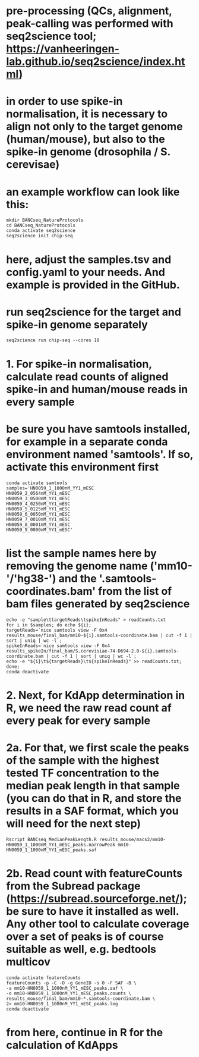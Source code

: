 # pre-processing (QCs, alignment, peak-calling was performed with seq2science tool; https://vanheeringen-lab.github.io/seq2science/index.html)
# in order to use spike-in normalisation, it is necessary to align not only to the target genome (human/mouse), but also to the spike-in genome (drosophila / S. cerevisae)
# an example workflow can look like this:
```console
mkdir BANCseq_NatureProtocols
cd BANCseq_NatureProtocols
conda activate seq2science
seq2science init chip-seq
```
# here, adjust the samples.tsv and config.yaml to your needs. And example is provided in the GitHub.
# run seq2science for the target and spike-in genome separately
```console
seq2science run chip-seq --cores 18
```

# 1. For spike-in normalisation, calculate read counts of aligned spike-in and human/mouse reads in every sample
# be sure you have samtools installed, for example in a separate conda environment named 'samtools'. If so, activate this environment first
```console
conda activate samtools
samples='HN0059_1_1000nM_YY1_mESC
HN0059_2_0564nM_YY1_mESC
HN0059_3_0500nM_YY1_mESC
HN0059_4_0250nM_YY1_mESC
HN0059_5_0125nM_YY1_mESC
HN0059_6_0050nM_YY1_mESC
HN0059_7_0010nM_YY1_mESC
HN0059_8_0001nM_YY1_mESC
HN0059_9_0000nM_YY1_mESC'
```
# list the sample names here by removing the genome name ('mm10-'/'hg38-') and the '.samtools-coordinates.bam' from the list of bam files generated by seq2science
```console
echo -e "sample\ttargetReads\tspikeInReads" > readCounts.txt
for i in $samples; do echo ${i};
targetReads=`nice samtools view -F 0x4 results_mouse/final_bam/mm10-${i}.samtools-coordinate.bam | cut -f 1 | sort | uniq | wc -l`;
spikeInReads=`nice samtools view -F 0x4 results_spikeIn/final_bam/S.cerevisiae-74-D694-2.0-${i}.samtools-coordinate.bam | cut -f 1 | sort | uniq | wc -l`;
echo -e "${i}\t${targetReads}\t${spikeInReads}" >> readCounts.txt;
done;
conda deactivate
```

# 2. Next, for KdApp determination in R, we need the raw read count af every peak for every sample
# 2a. For that, we first scale the peaks of the sample with the highest tested TF concentration to the median peak length in that sample (you can do that in R, and store the results in a SAF format, which you will need for the next step)
```console
Rscript BANCseq_MedianPeakLength.R results_mouse/macs2/mm10-HN0059_1_1000nM_YY1_mESC_peaks.narrowPeak mm10-HN0059_1_1000nM_YY1_mESC_peaks.saf
```

# 2b. Read count with featureCounts from the Subread package (https://subread.sourceforge.net/); be sure to have it installed as well. Any other tool to calculate coverage over a set of peaks is of course suitable as well, e.g. bedtools multicov
```console
conda activate featureCounts
featureCounts -p -C -O -g GeneID -s 0 -F SAF -B \
-a mm10-HN0059_1_1000nM_YY1_mESC_peaks.saf \
-o mm10-HN0059_1_1000nM_YY1_mESC_peaks.counts \
results_mouse/final_bam/mm10-*.samtools-coordinate.bam \
2> mm10-HN0059_1_1000nM_YY1_mESC_peaks.log
conda deactivate
```
# from here, continue in R for the calculation of KdApps
